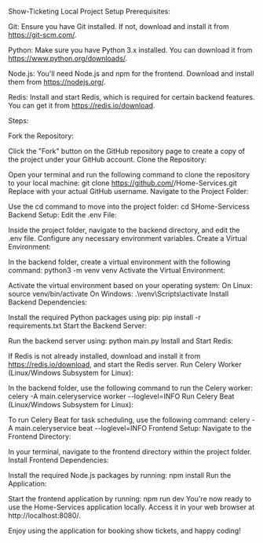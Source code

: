 Show-Ticketing
Local Project Setup
Prerequisites:

Git: Ensure you have Git installed. If not, download and install it from https://git-scm.com/.

Python: Make sure you have Python 3.x installed. You can download it from https://www.python.org/downloads/.

Node.js: You'll need Node.js and npm for the frontend. Download and install them from https://nodejs.org/.

Redis: Install and start Redis, which is required for certain backend features. You can get it from https://redis.io/download.

Steps:

Fork the Repository:

Click the "Fork" button on the GitHub repository page to create a copy of the project under your GitHub account.
Clone the Repository:

Open your terminal and run the following command to clone the repository to your local machine:
git clone https://github.com/<your-github-username>/Home-Services.git
Replace <your-github-username> with your actual GitHub username.
Navigate to the Project Folder:

Use the cd command to move into the project folder:
cd SHome-Servicess
Backend Setup:
Edit the .env File:

Inside the project folder, navigate to the backend directory, and edit the .env file. Configure any necessary environment variables.
Create a Virtual Environment:

In the backend folder, create a virtual environment with the following command:
python3 -m venv venv
Activate the Virtual Environment:

Activate the virtual environment based on your operating system:
On Linux:
source venv/bin/activate
On Windows:
.\venv\Scripts\activate
Install Backend Dependencies:

Install the required Python packages using pip:
pip install -r requirements.txt
Start the Backend Server:

Run the backend server using:
python main.py
Install and Start Redis:

If Redis is not already installed, download and install it from https://redis.io/download, and start the Redis server.
Run Celery Worker (Linux/Windows Subsystem for Linux):

In the backend folder, use the following command to run the Celery worker:
celery -A main.celeryservice worker --loglevel=INFO
Run Celery Beat (Linux/Windows Subsystem for Linux):

To run Celery Beat for task scheduling, use the following command:
celery -A main.celeryservice beat --loglevel=INFO
Frontend Setup:
Navigate to the Frontend Directory:

In your terminal, navigate to the frontend directory within the project folder.
Install Frontend Dependencies:

Install the required Node.js packages by running:
npm install
Run the Application:

Start the frontend application by running:
npm run dev
You're now ready to use the Home-Services application locally. Access it in your web browser at http://localhost:8080/.

Enjoy using the application for booking show tickets, and happy coding!
